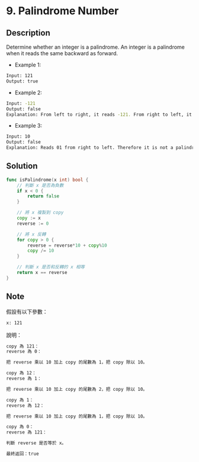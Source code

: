 # 9. Palindrome Number

## Description

Determine whether an integer is a palindrome. An integer is a palindrome when it reads the same backward as forward.

- Example 1:

```BASH
Input: 121
Output: true
```

- Example 2:

```BASH
Input: -121
Output: false
Explanation: From left to right, it reads -121. From right to left, it becomes 121-. Therefore it is not a palindrome.
```

- Example 3:

```BASH
Input: 10
Output: false
Explanation: Reads 01 from right to left. Therefore it is not a palindrome.
```

## Solution

```GO
func isPalindrome(x int) bool {
	// 判斷 x 是否為負數
	if x < 0 {
		return false
	}

	// 將 x 複製到 copy
	copy := x
	reverse := 0

	// 將 x 反轉
	for copy > 0 {
		reverse = reverse*10 + copy%10
		copy /= 10
	}

	// 判斷 x 是否和反轉的 x 相等
	return x == reverse
}
```

## Note

假設有以下參數：

```BASH
x: 121
```

說明：

```BASH
copy 為 121：
reverse 為 0：

把 reverse 乘以 10 加上 copy 的尾數為 1，把 copy 除以 10。

copy 為 12：
reverse 為 1：

把 reverse 乘以 10 加上 copy 的尾數為 2，把 copy 除以 10。

copy 為 1：
reverse 為 12：

把 reverse 乘以 10 加上 copy 的尾數為 1，把 copy 除以 10。

copy 為 0：
reverse 為 121：

判斷 reverse 是否等於 x。

最終返回：true
```
